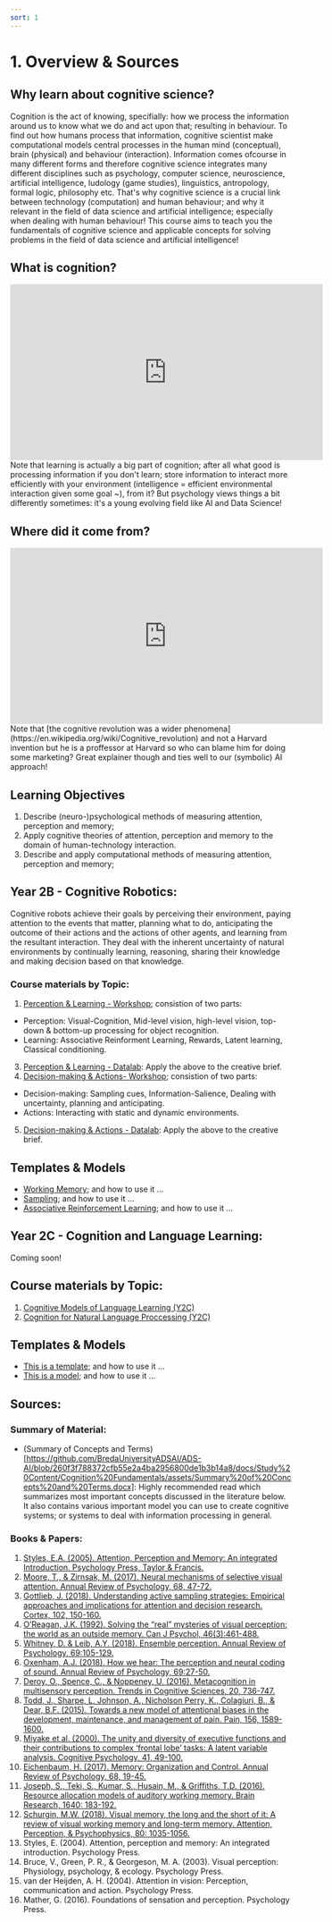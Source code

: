 ```yaml
---
sort: 1
---
```


# 1. Overview & Sources

## Why learn about cognitive science?
Cognition is the act of knowing, specifially: how we process the information around us to know what we do and act upon that; resulting in behaviour. To find out how humans process that information, cognitive scientist make computational models central processes in the human mind (conceptual), brain (physical) and behaviour (interaction). Information comes ofcourse in many different forms and therefore cognitive science integrates many different disciplines such as psychology, computer science, neuroscience, artificial intelligence, ludology (game studies), linguistics, antropology, formal logic, philosophy etc. That's why cognitive science is a crucial link between technology (computation) and human behaviour; and why it relevant in the field of data science and artificial intelligence; especially when dealing with human behaviour! This course aims to teach you the fundamentals of cognitive science and applicable concepts for solving problems in the field of data science and artificial intelligence! 

## What is cognition?
<iframe width="560" height="315" src="https://www.youtube.com/embed/R-sVnmmw6WY" title="YouTube video player" frameborder="0" allow="accelerometer; autoplay; clipboard-write; encrypted-media; gyroscope; picture-in-picture" allowfullscreen></iframe>
Note that learning is actually a big part of cognition; after all what good is processing information if you don't learn; store information to interact more efficiently with your environment (intelligence = efficient environmental interaction given some goal ~), from it? But psychology views things a bit differently sometimes: it's a young evolving field like AI and Data Science!

## Where did it come from?
<iframe width="560" height="315" src="https://www.youtube.com/embed/AeoyzqmyWug" title="YouTube video player" frameborder="0" allow="accelerometer; autoplay; clipboard-write; encrypted-media; gyroscope; picture-in-picture" allowfullscreen></iframe>
Note that [the cognitive revolution was a wider phenomena](https://en.wikipedia.org/wiki/Cognitive_revolution) and not a Harvard invention but he is a proffessor at Harvard so who can blame him for doing some marketing? Great explainer though and ties well to our (symbolic) AI approach!

## Learning Objectives
1. Describe (neuro-)psychological methods of measuring attention, perception and memory;
2. Apply cognitive theories of attention, perception and memory to the domain of human-technology interaction.
3. Describe and apply computational methods of measuring attention, perception and memory;

## Year 2B - Cognitive Robotics:
Cognitive robots achieve their goals by perceiving their environment, paying attention to the events that matter, planning what to do, anticipating the outcome of their actions and the actions of other agents, and learning from the resultant interaction. They deal with the inherent uncertainty of natural environments by continually learning, reasoning, sharing their knowledge and making decision based on that knowledge.

### Course materials by Topic:
1. [Perception & Learning - Workshop](https://adsai.buas.nl/Study%20Content/Cognition%20Fundamentals/Perception%20-%20Self-study%20material.html); consistion of two parts: 
- Perception: Visual-Cognition, Mid-level vision, high-level vision, top-down & bottom-up processing for object recognition.
- Learning: Associative Reinforment Learning, Rewards, Latent learning, Classical conditioning. 
3. [Perception & Learning - Datalab](https://adsai.buas.nl/Study%20Content/Cognition%20Fundamentals/Perception%20and%20Learning%20-%20Datalab%20material.html): Apply the above to the creative brief.
4. [Decision-making & Actions- Workshop](https://adsai.buas.nl/Study%20Content/Cognition%20Fundamentals/Decision-making%20&%20Actions%20-%20Self-study%20material.html); consistion of two parts:  
- Decision-making: Sampling cues, Information-Salience, Dealing with uncertainty, planning and anticipating.
- Actions: Interacting with static and dynamic environments.
5. [Decision-making & Actions - Datalab](https://adsai.buas.nl/Study%20Content/Cognition%20Fundamentals/Decision-making%20&%20Actions%20-%20Datalab%20material.html): Apply the above to the creative brief.

## Templates & Models
-	[Working Memory](https://github.com/BredaUniversityADSAI/ADS-AI/blob/2be98bf4081654daf358feb6291bb0fc387502a5/docs/Study%20Content/Cognition%20Fundamentals/assets/WorkingMemory.png); and how to use it ...
-	[Sampling](https://github.com/BredaUniversityADSAI/ADS-AI/blob/2be98bf4081654daf358feb6291bb0fc387502a5/docs/Study%20Content/Cognition%20Fundamentals/assets/ActiveSampling.jpg); and how to use it ...
-	[Associative Reinforcement Learning](https://github.com/BredaUniversityADSAI/ADS-AI/blob/2be98bf4081654daf358feb6291bb0fc387502a5/docs/Study%20Content/Cognition%20Fundamentals/assets/AssociativeReinforcementLearning.png); and how to use it ...

## Year 2C - Cognition and Language Learning:
Coming soon!

## Course materials by Topic:
1. [Cognitive Models of Language Learning (Y2C)]()
2. [Cognition for Natural Language Proccessing (Y2C)]()

## Templates & Models
-	[This is a template](https://docs.google.com/document/d/166AeV0NsMyyLlpPOaeC1Xo0bSvLRM_HN?rtpof=true&authuser=bram.heijligers%40gmail.com&usp=drive_fs); and how to use it ...
-	[This is a model](https://docs.google.com/document/d/166IJ62T9OEnrNnJgmgAH2aiSS-mM6Uzd?rtpof=true&authuser=bram.heijligers%40gmail.com&usp=drive_fs); and how to use it ...

## Sources:

### Summary of Material:
- (Summary of Concepts and Terms)[https://github.com/BredaUniversityADSAI/ADS-AI/blob/260f3f788372cfb55e2a4ba2956800de1b3b14a8/docs/Study%20Content/Cognition%20Fundamentals/assets/Summary%20of%20Concepts%20and%20Terms.docx]: Highly recommended read which summarizes most important concepts discussed in the literature below. It also contains various important model you can use to create cognitive systems; or systems to deal with information processing in general.

### Books & Papers:
1. [Styles, E.A. (2005). Attention, Perception and Memory: An integrated Introduction. Psychology Press, Taylor & Francis.]()
2. [Moore, T., & Zirnsak, M. (2017). Neural mechanisms of selective visual attention. Annual Review of Psychology, 68, 47-72.]()
3. [Gottlieb, J. (2018). Understanding active sampling strategies: Empirical approaches and implications for attention and decision research. Cortex, 102, 150-160.]()
4. [O’Reagan, J.K. (1992). Solving the “real” mysteries of visual perception: the world as an outside memory. Can J Psychol, 46(3):461-488.]()
5. [Whitney, D. & Leib, A.Y. (2018). Ensemble perception. Annual Review of Psychology, 69:105-129.]()
6. [Oxenham, A.J. (2018). How we hear: The perception and neural coding of sound. Annual Review of Psychology, 69:27-50.]()
7. [Deroy, O., Spence, C., & Noppeney, U. (2016). Metacognition in multisensory perception. Trends in Cognitive Sciences, 20, 736-747.]()
8. [Todd, J., Sharpe, L, Johnson, A., Nicholson Perry, K., Colagiuri, B., & Dear, B.F. (2015). Towards a new model of attentional biases in the development, maintenance, and management of pain. Pain, 156, 1589-1600.]()
9. [Miyake et al. (2000). The unity and diversity of executive functions and their contributions to complex ‘frontal lobe’ tasks: A latent variable analysis. Cognitive Psychology, 41, 49-100.]()
10. [Eichenbaum, H. (2017). Memory: Organization and Control. Annual Review of Psychology, 68, 19-45.]()
11. [Joseph, S., Teki, S., Kumar, S., Husain, M., & Griffiths, T.D. (2016). Resource allocation models of auditory working memory. Brain Research, 1640: 183-192.]()
12. [Schurgin, M.W. (2018). Visual memory, the long and the short of it: A review of visual working memory and long-term memory. Attention, Perception, & Psychophysics, 80: 1035-1056.]()
13. Styles, E. (2004). Attention, perception and memory: An integrated introduction. Psychology Press.
14. Bruce, V., Green, P. R., & Georgeson, M. A. (2003). Visual perception: Physiology, psychology, & ecology. Psychology Press.
15. van der Heijden, A. H. (2004). Attention in vision: Perception, communication and action. Psychology Press.
16. Mather, G. (2016). Foundations of sensation and perception. Psychology Press. 


